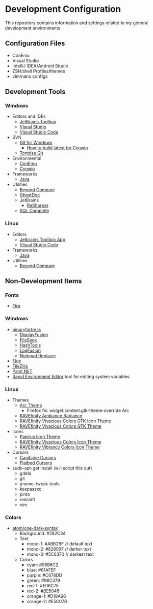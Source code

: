 # Development Configuration

This repository contains information and settings related to my general development environments

## Configuration Files

* ConEmu
* Visual Studio
* IntelliJ IDEA/Android Studio
* ZSH/shell Profiles/themes
* vim/nano configs

## Development Tools

### Windows

* Editors and IDEs
  * [JetBrains Toolbox](https://www.jetbrains.com/toolbox/app/)
  * [Visual Studio](https://www.visualstudio.com/downloads/)
  * [Visual Studio Code](https://code.visualstudio.com/)
* SVN
  * [Git for Windows](https://git-scm.com/download/win)
    * [How to build latest for Cygwin](http://stackoverflow.com/questions/14330050/how-to-get-git-1-8-in-cygwin)
  * [Tortoise Git](https://tortoisegit.org/download/)
* Environmental
  * [ConEmu](http://conemu.github.io/)
  * [Cygwin](https://www.cygwin.com/)
* Frameworks
  * [Java](http://www.oracle.com/technetwork/java/javase/downloads/index.html)
* Utilities
  * [Beyond Compare](http://scootersoftware.com/download.php)
  * [GhostDoc](http://submain.com/products/ghostdoc.aspx)
  * JetBrains
    * [ReSharper](https://confluence.jetbrains.com/display/ReSharper/ReSharper+Early+Access+Program)    
  * [SQL Complete](https://secure.devart.com/Default.aspx)

### Linux

* Editors
  * [Jetbrains Toolbox App](https://www.jetbrains.com/toolbox/app/)
  * [Visual Studio Code](https://code.visualstudio.com/)
* Frameworks
  * [Java](https://www.digitalocean.com/community/tutorials/how-to-install-java-with-apt-get-on-ubuntu-16-04)
* Utilities
  * [Beyond Compare](http://scootersoftware.com/download.php)

## Non-Development Items

### Fonts

* [Fira](https://github.com/mozilla/Fira)

### Windows

* [binaryfortress](https://www.binaryfortress.com/)
  * [DisplayFusion](https://www.displayfusion.com/)
  * [FileSeek](https://www.fileseek.ca/)
  * [HashTools](https://www.binaryfortress.com/HashTools/)
  * [LogFusion](https://www.logfusion.ca/)
  * [Notepad Replacer](https://www.binaryfortress.com/NotepadReplacer/)
* [f.lux](https://justgetflux.com/)
* [FileZilla](https://filezilla-project.org/download.php?type=client)
* [Paint.NET](http://www.getpaint.net/index.html)
* [Rapid Environment Editor](http://www.rapidee.com/en/about) tool for editing system variables

### Linux

* Themes
  * [Arc Theme](https://github.com/horst3180/Arc-theme)
    * Firefox fix: widget.content.gtk-theme-override Arc
  * [RAVEfinity Ambiance Radiance](http://www.ravefinity.com/p/download-ambiance-radiance-flat-colors.html)
  * [RAVEfinity Vivacious Colors GTK Icon Theme](http://www.ravefinity.com/p/vivacious-colors-gtk-icon-theme.html)
  * [RAVEfinity Vivacious Colors GTK Theme](http://www.ravefinity.com/p/vivacious-colors-gtk-theme.html)
* Icons
  * [Papirus Icon Theme](https://github.com/PapirusDevelopmentTeam/papirus-icon-theme)
  * [RAVEfinity Vivacious Colors Icon Theme](http://www.ravefinity.com/p/vivacious-colors-gtk-icon-theme.html)
  * [RAVEfinity Vibrancy Colors Icon Theme](http://www.ravefinity.com/p/vibrancy-colors-gtk-icon-theme.html)
* Cursors
  * [Capitaine Cursors](https://github.com/keeferrourke/capitaine-cursors)
  * [Flatbed Cursors](https://www.gnome-look.org/content/show.php/Flatbed+Cursors?content=52027)
* sudo-apt-get install (will script this out)
  * gdebi
  * git
  * gnome-tweak-tools
  * keepassxc
  * pinta
  * redshift
  * vim

### Colors

* [atom/one-dark-syntax](https://github.com/atom/one-dark-syntax)
  * Background: #282C34
  * Text
    * mono-1:   #ABB2BF // default text
    * mono-2:   #828997 // darker text
    * mono-3:   #5C6370 // darkest text
  * Colors
    * cyan:     #56B6C2
    * blue:     #61AFEF
    * purple:   #C678DD
    * green:    #98C379
    * red-1:    #E06C75
    * red-2:    #BE5046
    * orange-1: #D19A66
    * orange-2: #E5C07B
